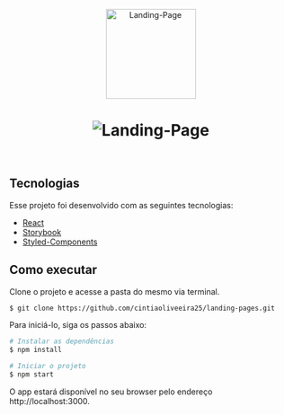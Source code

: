 <p align="center">
  <img alt="Landing-Page" src="https://user-images.githubusercontent.com/81105676/127550052-a6484a93-83ac-411d-bef4-dbb0e0549567.png" width="160px">
</p>

<h1 align="center">
    <img alt="Landing-Page" src="https://user-images.githubusercontent.com/81105676/127549864-c3c2e66e-b3ab-41a5-bd32-cfc1e73bb77a.png" />
</h1>

<br>

## Tecnologias

Esse projeto foi desenvolvido com as seguintes tecnologias:

- [React](https://reactjs.org)
- [Storybook](https://storybook.js.org)
- [Styled-Components](https://styled-components.com/)

## Como executar

Clone o projeto e acesse a pasta do mesmo via terminal.

```bash
$ git clone https://github.com/cintiaoliveeira25/landing-pages.git
```

Para iniciá-lo, siga os passos abaixo:
```bash
# Instalar as dependências
$ npm install

# Iniciar o projeto
$ npm start
```
O app estará disponível no seu browser pelo endereço http://localhost:3000.






